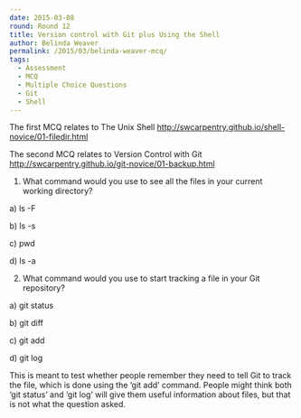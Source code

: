 ```yaml
---
date: 2015-03-08
round: Round 12
title: Version control with Git plus Using the Shell
author: Belinda Weaver
permalink: /2015/03/belinda-weaver-mcq/
tags: 
  - Assessment
  - MCQ
  - Multiple Choice Questions
  - Git
  - Shell
---
```

The first MCQ relates to The Unix Shell http://swcarpentry.github.io/shell-novice/01-filedir.html

The second MCQ relates to Version Control with Git http://swcarpentry.github.io/git-novice/01-backup.html

1) What command would you use to see all the files in your current working directory?

  a) ls -F

  b) ls -s

  c) pwd

  d) ls -a


2) What command would you use to start tracking a file in your Git repository?

  a) git status

  b) git diff

  c) git add

  d) git log

This is meant to test whether people remember they need to tell Git to track the file, which is done using the ‘git add’ command. People might think both ‘git status’ and ‘git log’ will give them useful information about files, but that is not what the question asked. 

